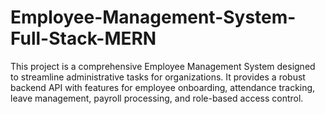 # Employee-Management-System-Full-Stack-MERN
This project is a comprehensive Employee Management System designed to streamline administrative tasks for organizations. It provides a robust backend API with features for employee onboarding, attendance tracking, leave management, payroll processing, and role-based access control.
